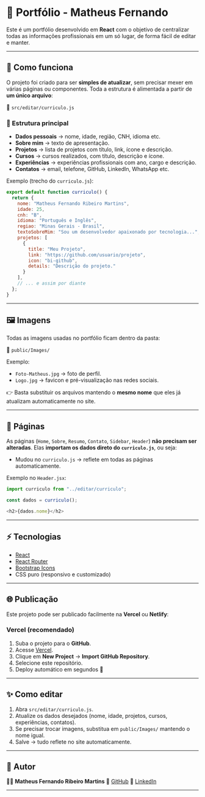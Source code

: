 # 📌 Portfólio - Matheus Fernando

Este é um portfólio desenvolvido em **React** com o objetivo de centralizar todas as informações profissionais em um só lugar, de forma fácil de editar e manter.

---

## 🚀 Como funciona

O projeto foi criado para ser **simples de atualizar**, sem precisar mexer em várias páginas ou componentes.
Toda a estrutura é alimentada a partir de **um único arquivo**:

📄 `src/editar/curriculo.js`

### 🔑 Estrutura principal

* **Dados pessoais** → nome, idade, região, CNH, idioma etc.
* **Sobre mim** → texto de apresentação.
* **Projetos** → lista de projetos com título, link, ícone e descrição.
* **Cursos** → cursos realizados, com título, descrição e ícone.
* **Experiências** → experiências profissionais com ano, cargo e descrição.
* **Contatos** → email, telefone, GitHub, LinkedIn, WhatsApp etc.

Exemplo (trecho do `curriculo.js`):

```js
export default function curriculo() {
  return {
    nome: "Matheus Fernando Ribeiro Martins",
    idade: 25,
    cnh: "B",
    idioma: "Português e Inglês",
    regiao: "Minas Gerais - Brasil",
    textoSobreMim: "Sou um desenvolvedor apaixonado por tecnologia...",
    projetos: [
      {
        title: "Meu Projeto",
        link: "https://github.com/usuario/projeto",
        icon: "bi-github",
        details: "Descrição do projeto."
      }
    ],
    // ... e assim por diante
  };
}
```

---

## 🖼️ Imagens

Todas as imagens usadas no portfólio ficam dentro da pasta:

📂 `public/Images/`

Exemplo:

* `Foto-Matheus.jpg` → foto de perfil.
* `Logo.jpg` → favicon e pré-visualização nas redes sociais.

👉 Basta substituir os arquivos mantendo o **mesmo nome** que eles já atualizam automaticamente no site.

---

## 📄 Páginas

As páginas (`Home`, `Sobre`, `Resumo`, `Contato`, `Sidebar`, `Header`) **não precisam ser alteradas**.
Elas **importam os dados direto do `curriculo.js`**, ou seja:

* Mudou no `curriculo.js` → reflete em todas as páginas automaticamente.

Exemplo no `Header.jsx`:

```js
import curriculo from "../editar/curriculo";

const dados = curriculo();

<h2>{dados.nome}</h2>
```

---

## ⚡ Tecnologias

* [React](https://react.dev/)
* [React Router](https://reactrouter.com/)
* [Bootstrap Icons](https://icons.getbootstrap.com/)
* CSS puro (responsivo e customizado)

---

## 🌐 Publicação

Este projeto pode ser publicado facilmente na **Vercel** ou **Netlify**:

### Vercel (recomendado)

1. Suba o projeto para o **GitHub**.
2. Acesse [Vercel](https://vercel.com/).
3. Clique em **New Project** → **Import GitHub Repository**.
4. Selecione este repositório.
5. Deploy automático em segundos 🚀

---

## ✨ Como editar

1. Abra `src/editar/curriculo.js`.
2. Atualize os dados desejados (nome, idade, projetos, cursos, experiências, contatos).
3. Se precisar trocar imagens, substitua em `public/Images/` mantendo o nome igual.
4. Salve → tudo reflete no site automaticamente.

---

## 📌 Autor

👨‍💻 **Matheus Fernando Ribeiro Martins**
🔗 [GitHub](https://github.com/Matheus-Fernando-br)
🔗 [LinkedIn](https://www.linkedin.com/in/matheus-fernando-)

---
